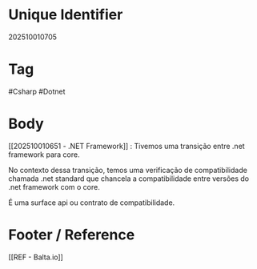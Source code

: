 # Unique Identifier
202510010705

# Tag
#Csharp #Dotnet 

# Body
[[202510010651 - .NET Framework]] : Tivemos uma transição entre .net framework para core.

No contexto dessa transição, temos uma verificação de compatibilidade chamada .net standard que chancela a compatibilidade entre versões do .net framework com o core.

É uma surface api ou contrato de compatibilidade.

# Footer / Reference
[[REF - Balta.io]]
